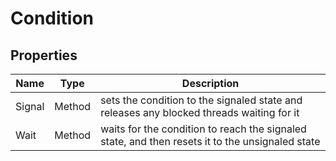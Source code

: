 # Condition

## Properties

| Name | Type | Description |
|---|---|---|
| Signal | Method | sets the condition to the signaled state and releases any blocked threads waiting for it |
| Wait | Method | waits for the condition to reach the signaled state, and then resets it to the unsignaled state |
